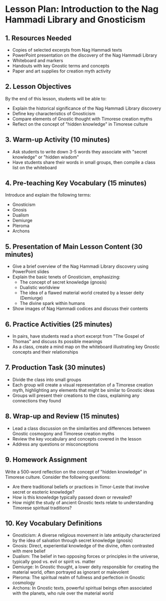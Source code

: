 # Lesson Plan: Introduction to the Nag Hammadi Library and Gnosticism

## 1. Resources Needed

- Copies of selected excerpts from Nag Hammadi texts
- PowerPoint presentation on the discovery of the Nag Hammadi Library
- Whiteboard and markers
- Handouts with key Gnostic terms and concepts
- Paper and art supplies for creation myth activity

## 2. Lesson Objectives

By the end of this lesson, students will be able to:
- Explain the historical significance of the Nag Hammadi Library discovery
- Define key characteristics of Gnosticism
- Compare elements of Gnostic thought with Timorese creation myths
- Reflect on the concept of "hidden knowledge" in Timorese culture

## 3. Warm-up Activity (10 minutes)

- Ask students to write down 3-5 words they associate with "secret knowledge" or "hidden wisdom"
- Have students share their words in small groups, then compile a class list on the whiteboard

## 4. Pre-teaching Key Vocabulary (15 minutes)

Introduce and explain the following terms:
- Gnosticism
- Gnosis
- Dualism
- Demiurge
- Pleroma
- Archons

## 5. Presentation of Main Lesson Content (30 minutes)

- Give a brief overview of the Nag Hammadi Library discovery using PowerPoint slides
- Explain the basic tenets of Gnosticism, emphasizing:
  * The concept of secret knowledge (gnosis)
  * Dualistic worldview
  * The idea of a flawed material world created by a lesser deity (Demiurge)
  * The divine spark within humans
- Show images of Nag Hammadi codices and discuss their contents

## 6. Practice Activities (25 minutes)

- In pairs, have students read a short excerpt from "The Gospel of Thomas" and discuss its possible meanings
- As a class, create a mind map on the whiteboard illustrating key Gnostic concepts and their relationships

## 7. Production Task (30 minutes)

- Divide the class into small groups
- Each group will create a visual representation of a Timorese creation myth, highlighting any elements that might be similar to Gnostic ideas
- Groups will present their creations to the class, explaining any connections they found

## 8. Wrap-up and Review (15 minutes)

- Lead a class discussion on the similarities and differences between Gnostic cosmogony and Timorese creation myths
- Review the key vocabulary and concepts covered in the lesson
- Address any questions or misconceptions

## 9. Homework Assignment

Write a 500-word reflection on the concept of "hidden knowledge" in Timorese culture. Consider the following questions:
- Are there traditional beliefs or practices in Timor-Leste that involve secret or esoteric knowledge?
- How is this knowledge typically passed down or revealed?
- How might the study of ancient Gnostic texts relate to understanding Timorese spiritual traditions?

## 10. Key Vocabulary Definitions

- Gnosticism: A diverse religious movement in late antiquity characterized by the idea of salvation through secret knowledge (gnosis)
- Gnosis: Direct, experiential knowledge of the divine, often contrasted with mere belief
- Dualism: The belief in two opposing forces or principles in the universe, typically good vs. evil or spirit vs. matter
- Demiurge: In Gnostic thought, a lower deity responsible for creating the material world, often portrayed as ignorant or malevolent
- Pleroma: The spiritual realm of fullness and perfection in Gnostic cosmology
- Archons: In Gnostic texts, powerful spiritual beings often associated with the planets, who rule over the material world